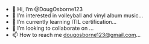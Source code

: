 - 👋 Hi, I’m @DougOsborne123
- 👀 I’m interested in volleyball and vinyl album music...
- 🌱 I’m currently learning ITIL certification...
- 💞️ I’m looking to collaborate on ...
- 📫 How to reach me dougosborne123@gmail.com...

<!---
DougOsborne123/DougOsborne123 is a ✨ special ✨ repository because its `README.md` (this file) appears on your GitHub profile.
You can click the Preview link to take a look at your changes.
--->
